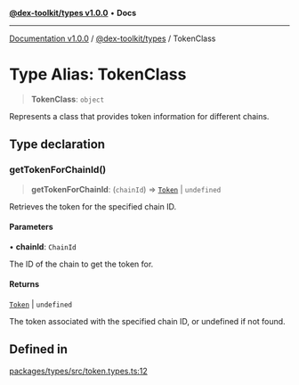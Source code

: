 [**@dex-toolkit/types v1.0.0**](../README.md) • **Docs**

***

[Documentation v1.0.0](../../../packages.md) / [@dex-toolkit/types](../README.md) / TokenClass

# Type Alias: TokenClass

> **TokenClass**: `object`

Represents a class that provides token information for different chains.

## Type declaration

### getTokenForChainId()

> **getTokenForChainId**: (`chainId`) => [`Token`](Token.md) \| `undefined`

Retrieves the token for the specified chain ID.

#### Parameters

• **chainId**: `ChainId`

The ID of the chain to get the token for.

#### Returns

[`Token`](Token.md) \| `undefined`

The token associated with the specified chain ID, or undefined if not found.

## Defined in

[packages/types/src/token.types.ts:12](https://github.com/niZmosis/dex-toolkit/blob/3d8b41b44787b30fbea5de3ab4737662ffb61bc8/packages/types/src/token.types.ts#L12)
